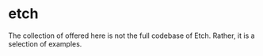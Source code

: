 # etch

The collection of offered here is not the full codebase of Etch.  Rather, it is a selection of examples.
